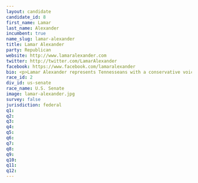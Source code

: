 ```yaml
---
layout: candidate
candidate_id: 8
first_name: Lamar
last_name: Alexander
incumbent: true
name_slug: lamar-alexander
title: Lamar Alexander
party: Republican
website: http://www.lamaralexander.com
twitter: http://twitter.com/LamarAlexander
facebook: https://www.facebook.com/lamaralexander
bio: <p>Lamar Alexander represents Tennesseans with a conservative voice in the U.S. Senate. In its most recent evaluation, the National Rifle Association (NRA) gave Lamar an A rating. The U.S. Chamber of Commerce and the National Federation of Independent Business (NFIB) both gave his record a 100% for his pro-business votes in their most recent ratings. Similarly, the National Right to Life Committee also gave his voting record a 100% in its most recent rating for his efforts to protect life.</p><p>Lamar Alexander was born in Maryville, the son of a kindergarten teacher and an elementary school principal. He is a seventh-generation Tennessean.</p><p>He is the only Tennessean ever popularly elected both governor and U.S. Senator. He has been U.S. Education Secretary and University of Tennessee president. He chaired the National Governors Association and President Reagan's Commission on Americans Outdoors.</p><p>When elected to the U.S. Senate in 2002, Alexander had spent more adult years in the private sector than in public life. In 1972 he co-founded a Nashville law firm. In 1987 he and his wife and three others, including Bob Keeshan, television’s Captain Kangaroo, founded Corporate Child Care, Inc. The company became publicly traded in 1997 (NASDAQ) and later merged with Bright Horizons, Inc., creating the world’s largest provider of worksite daycare.</p><p>Three times between 2007 and 2012, his colleagues elected Sen. Alexander Chairman of the Senate Republican Conference — the third-ranking Republican position in the United States Senate. He is the ranking Senate Republican overseeing education, labor and health, as well as energy appropriations.</p><p>In his campaign for governor, Alexander walked 1,000 miles across Tennessee in his now-famous red and black plaid shirt. Once elected, he helped Tennessee become the third largest auto producer, the state with the top-rated four-lane highway system and the first state to pay teachers more for teaching well. He started Tennessee’s Governor’s Schools for outstanding students. When he left the governor’s office, the state had a Triple AAA bond rating, fewer employees and no long-term highway debt.</p><p>He is a classical and country pianist and the author of seven books, including Six Months Off, the story of his family’s life in Australia after he was governor.</p><p>Lamar Alexander and Honey Buhler were married in 1969. They have four children and six grandchildren. He is a Presbyterian elder.</p><p>Lamar Alexander has a conservative voting record. In their most recent ratings, Lamar received an A rating from the NRA, 100 percent from the U.S. Chamber, 100 percent from the NFIB and 100 percent from National Right to Life.</p>
race_id: 2
div_id: us-senate
race_name: U.S. Senate
image: lamar-alexander.jpg
survey: false
jurisdiction: federal
q1: 
q2: 
q3: 
q4: 
q5: 
q6: 
q7: 
q8: 
q9: 
q10: 
q11: 
q12: 
---
```

